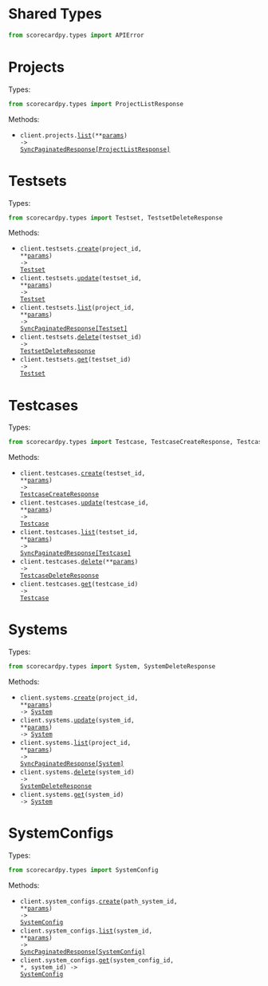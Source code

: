# Shared Types

```python
from scorecardpy.types import APIError
```

# Projects

Types:

```python
from scorecardpy.types import ProjectListResponse
```

Methods:

- <code title="get /projects">client.projects.<a href="./src/scorecardpy/resources/projects.py">list</a>(\*\*<a href="src/scorecardpy/types/project_list_params.py">params</a>) -> <a href="./src/scorecardpy/types/project_list_response.py">SyncPaginatedResponse[ProjectListResponse]</a></code>

# Testsets

Types:

```python
from scorecardpy.types import Testset, TestsetDeleteResponse
```

Methods:

- <code title="post /projects/{projectId}/testsets">client.testsets.<a href="./src/scorecardpy/resources/testsets.py">create</a>(project_id, \*\*<a href="src/scorecardpy/types/testset_create_params.py">params</a>) -> <a href="./src/scorecardpy/types/testset.py">Testset</a></code>
- <code title="patch /testsets/{testsetId}">client.testsets.<a href="./src/scorecardpy/resources/testsets.py">update</a>(testset_id, \*\*<a href="src/scorecardpy/types/testset_update_params.py">params</a>) -> <a href="./src/scorecardpy/types/testset.py">Testset</a></code>
- <code title="get /projects/{projectId}/testsets">client.testsets.<a href="./src/scorecardpy/resources/testsets.py">list</a>(project_id, \*\*<a href="src/scorecardpy/types/testset_list_params.py">params</a>) -> <a href="./src/scorecardpy/types/testset.py">SyncPaginatedResponse[Testset]</a></code>
- <code title="delete /testsets/{testsetId}">client.testsets.<a href="./src/scorecardpy/resources/testsets.py">delete</a>(testset_id) -> <a href="./src/scorecardpy/types/testset_delete_response.py">TestsetDeleteResponse</a></code>
- <code title="get /testsets/{testsetId}">client.testsets.<a href="./src/scorecardpy/resources/testsets.py">get</a>(testset_id) -> <a href="./src/scorecardpy/types/testset.py">Testset</a></code>

# Testcases

Types:

```python
from scorecardpy.types import Testcase, TestcaseCreateResponse, TestcaseDeleteResponse
```

Methods:

- <code title="post /testsets/{testsetId}/testcases">client.testcases.<a href="./src/scorecardpy/resources/testcases.py">create</a>(testset_id, \*\*<a href="src/scorecardpy/types/testcase_create_params.py">params</a>) -> <a href="./src/scorecardpy/types/testcase_create_response.py">TestcaseCreateResponse</a></code>
- <code title="put /testcases/{testcaseId}">client.testcases.<a href="./src/scorecardpy/resources/testcases.py">update</a>(testcase_id, \*\*<a href="src/scorecardpy/types/testcase_update_params.py">params</a>) -> <a href="./src/scorecardpy/types/testcase.py">Testcase</a></code>
- <code title="get /testsets/{testsetId}/testcases">client.testcases.<a href="./src/scorecardpy/resources/testcases.py">list</a>(testset_id, \*\*<a href="src/scorecardpy/types/testcase_list_params.py">params</a>) -> <a href="./src/scorecardpy/types/testcase.py">SyncPaginatedResponse[Testcase]</a></code>
- <code title="post /testcases/bulk-delete">client.testcases.<a href="./src/scorecardpy/resources/testcases.py">delete</a>(\*\*<a href="src/scorecardpy/types/testcase_delete_params.py">params</a>) -> <a href="./src/scorecardpy/types/testcase_delete_response.py">TestcaseDeleteResponse</a></code>
- <code title="get /testcases/{testcaseId}">client.testcases.<a href="./src/scorecardpy/resources/testcases.py">get</a>(testcase_id) -> <a href="./src/scorecardpy/types/testcase.py">Testcase</a></code>

# Systems

Types:

```python
from scorecardpy.types import System, SystemDeleteResponse
```

Methods:

- <code title="post /projects/{projectId}/systems">client.systems.<a href="./src/scorecardpy/resources/systems.py">create</a>(project_id, \*\*<a href="src/scorecardpy/types/system_create_params.py">params</a>) -> <a href="./src/scorecardpy/types/system.py">System</a></code>
- <code title="patch /systems/{systemId}">client.systems.<a href="./src/scorecardpy/resources/systems.py">update</a>(system_id, \*\*<a href="src/scorecardpy/types/system_update_params.py">params</a>) -> <a href="./src/scorecardpy/types/system.py">System</a></code>
- <code title="get /projects/{projectId}/systems">client.systems.<a href="./src/scorecardpy/resources/systems.py">list</a>(project_id, \*\*<a href="src/scorecardpy/types/system_list_params.py">params</a>) -> <a href="./src/scorecardpy/types/system.py">SyncPaginatedResponse[System]</a></code>
- <code title="delete /systems/{systemId}">client.systems.<a href="./src/scorecardpy/resources/systems.py">delete</a>(system_id) -> <a href="./src/scorecardpy/types/system_delete_response.py">SystemDeleteResponse</a></code>
- <code title="get /systems/{systemId}">client.systems.<a href="./src/scorecardpy/resources/systems.py">get</a>(system_id) -> <a href="./src/scorecardpy/types/system.py">System</a></code>

# SystemConfigs

Types:

```python
from scorecardpy.types import SystemConfig
```

Methods:

- <code title="post /systems/{systemId}/configs">client.system_configs.<a href="./src/scorecardpy/resources/system_configs.py">create</a>(path_system_id, \*\*<a href="src/scorecardpy/types/system_config_create_params.py">params</a>) -> <a href="./src/scorecardpy/types/system_config.py">SystemConfig</a></code>
- <code title="get /systems/{systemId}/configs">client.system_configs.<a href="./src/scorecardpy/resources/system_configs.py">list</a>(system_id, \*\*<a href="src/scorecardpy/types/system_config_list_params.py">params</a>) -> <a href="./src/scorecardpy/types/system_config.py">SyncPaginatedResponse[SystemConfig]</a></code>
- <code title="get /systems/{systemId}/configs/{systemConfigId}">client.system_configs.<a href="./src/scorecardpy/resources/system_configs.py">get</a>(system_config_id, \*, system_id) -> <a href="./src/scorecardpy/types/system_config.py">SystemConfig</a></code>
